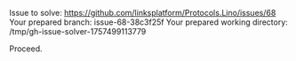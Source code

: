 Issue to solve: https://github.com/linksplatform/Protocols.Lino/issues/68
Your prepared branch: issue-68-38c3f25f
Your prepared working directory: /tmp/gh-issue-solver-1757499113779

Proceed.